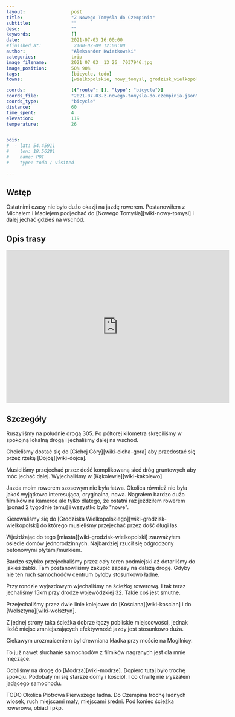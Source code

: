 ```yaml
---
layout:                 post
title:                  "Z Nowego Tomyśla do Czempinia"
subtitle:               ""
desc:                   ""
keywords:               []
date:                   2021-07-03 16:00:00
#finished_at:            2100-02-09 12:00:00
author:                 "Aleksander Kwiatkowski"
categories:             trip
image_filename:         2021_07_03__13_26__7037946.jpg
image_position:         50% 90%
tags:                   [bicycle, todo]
towns:                  [wielkopolskie, nowy_tomysl, grodzisk_wielkopolski, granowo, steszew, czempin]

coords:                 [{"route": [], "type": "bicycle"}]
coords_file:            "2021-07-03-z-nowego-tomysla-do-czempinia.json"
coords_type:            "bicycle"
distance:               60
time_spent:             4
elevation:              119
temperature:            26


pois:
#  - lat: 54.45911
#    lon: 18.56281
#    name: POI
#    type: todo / visited

---
```



## Wstęp

Ostatnimi czasy nie było dużo okazji na jazdę rowerem. Postanowiłem
z Michałem i Maciejem podjechać do [Nowego Tomyśla][wiki-nowy-tomysl]
i dalej jechać gdzieś na wschód.

## Opis trasy

<iframe height='405' width='590' frameborder='0' allowtransparency='true' scrolling='no' src='https://www.strava.com/activities/5567734593/embed/231e7985d967b841c292259684db79b4b6225567'></iframe>

## Szczegóły

Ruszyliśmy na południe drogą 305. Po półtorej kilometra skręciliśmy w spokojną
lokalną drogą i jechaliśmy dalej na wschód.

Chcieliśmy dostać się do [Cichej Góry][wiki-cicha-gora] aby przedostać
się przez rzekę [Dojcę][wiki-dojca].

Musieliśmy przejechać przez dość komplikowaną sieć dróg gruntowych aby móc
jechać dalej. Wyjechaliśmy w [Kąkolewie][wiki-kakolewo].

Jazda moim rowerem szosowym nie była łatwa. Okolica również nie była
jakoś wyjątkowo interesująca, oryginalna, nowa. Nagrałem bardzo dużo
filmików na kamerce ale tylko dlatego, że ostatni raz jeździłem rowerem
[ponad 2 tygodnie temu] i wszystko było "nowe".

Kierowaliśmy się do [Grodziska Wielkopolskiego][wiki-grodzisk-wielkopolski]
do którego musieliśmy przejechać przez dość długi las.

Wjeżdżając do tego [miasta][wiki-grodzisk-wielkopolski] zauważyłem osiedle
domów jednorodzinnych. Najbardziej rzucił się odgrodzony betonowymi płytami/murkiem.

Bardzo szybko przejechaliśmy przez cały teren podmiejski aż dotarliśmy do
jakieś żabki. Tam postanowiliśmy zakupić zapasy na dalszą drogę. Gdyby nie
ten ruch samochodów centrum byłoby stosunkowo ładne.

Przy rondzie wyjazdowym wjechaliśmy na ścieżkę rowerową. I tak teraz
jechaliśmy 15km przy drodze wojewódzkiej 32. Takie coś jest smutne.

Przejechaliśmy przez dwie linie kolejowe: do [Kościana][wiki-koscian]
i do [Wolsztyna][wiki-wolsztyn].

Z jednej strony taka ścieżka dobrze łączy pobliskie miejscowości, jednak
ilość miejsc zmniejszających efektywność jazdy jest stosunkowo duża.

Ciekawym urozmaiceniem był drewniana kładka przy moście na Mogilnicy.

To już nawet słuchanie samochodów z filmików nagranych jest dla mnie męczące.

Odbliśmy na drogę do [Modrza][wiki-modrze]. Dopiero tutaj było trochę spokoju.
Podobały mi się starsze domy i kościół. I co chwilę nie słyszałem jadącego
samochodu.

TODO Okolica Piotrowa Pierwszego ładna. Do Czempina trochę ładnych wiosek,
ruch miejscami mały, miejscami średni. Pod koniec ścieżka rowerowa, obiad i pkp.
